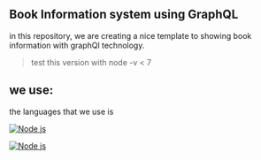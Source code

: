 ## Book Information system using GraphQL
in this repository, we are creating a nice template to showing book information with graphQl technology.

>test this version with node -v < 7

## we use:

the languages that we use is

[![Node js](https://img.shields.io/badge/Node.js-339933?style=for-the-badge&logo=nodedotjs&logoColor=white)](https://opensource.org/licenses/)

[![Node js](https://img.shields.io/badge/MongoDB-4EA94B?style=for-the-badge&logo=mongodb&logoColor=white)](https://opensource.org/licenses/)

